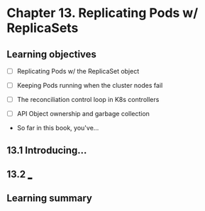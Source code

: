 # Chapter 13. Replicating Pods w/ ReplicaSets

## Learning objectives

- [ ] Replicating Pods w/ the ReplicaSet object

- [ ] Keeping Pods running when the cluster nodes fail

- [ ] The reconciliation control loop in K8s controllers

- [ ] API Object ownership and garbage collection

* So far in this book, you've...

## 13.1 Introducing...

## 13.2 [_](_/README.md)

## Learning summary
